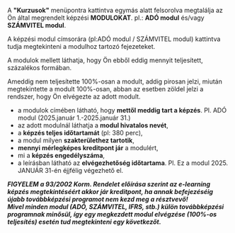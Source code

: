 A **"Kurzusok"** menüpontra kattintva egymás alatt felsorolva megtalálja az Ön által megrendelt képzési **MODULOKAT**. pl.: **ADÓ modul** és/vagy **SZÁMVITEL modul**.  

A képzési modul címsorára (pl:ADÓ modul / SZÁMVITEL modul) kattintva tudja megtekinteni a modulhoz tartozó fejezeteket.

A modulok mellett láthatja, hogy Ön ebből eddig mennyit teljesített, százalékos formában. 

Ameddig nem teljesítette 100%-osan a modult, addig pirosan jelzi, miután megtekintette a modult 100%-osan, abban az esetben zöldel jelzi a rendszer, hogy Ön elvégezte az adott modult. 

* a modulok címében látható, hogy **mettől meddig tart a képzés**. Pl. ADÓ modul (2025.január 1.-2025.január 31.) 
* az adott modulnál láthatja a **modul hivatalos nevét**, 
* a **képzés teljes időtartamát** (pl: 380 perc), 
* a modul milyen **szakterülethez tartotik**,
* **mennyi mérlegképes kreditpont jár** a modulért,
* mi a **képzés engedélyszáma**, 
* a leírásban látható az **elvégezhetőség időtartama**. Pl. Ez a modul 2025. JANUÁR 31-én éjjfélig végezhető el.

***FIGYELEM a 93/2002 Korm. Rendelet előírása szerint az e-learning képzés megtekintéséért akkor jár kreditpont, ha annak befejezéséig újabb továbbképzési programot nem kezd meg a résztvevő!  
Mivel minden modul (ADÓ, SZÁMVITEL, IFRS, stb.) külön továbbképzési programnak minősül, így egy megkezdett modul elvégzése (100%-os teljesítés) esetén tud megtekinteni egy következőt.***
